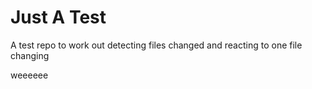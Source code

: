 # Just A Test

A test repo to work out detecting files changed and reacting to one file changing

weeeeee